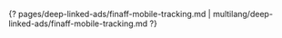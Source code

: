 {? pages/deep-linked-ads/finaff-mobile-tracking.md | multilang/deep-linked-ads/finaff-mobile-tracking.md ?}

